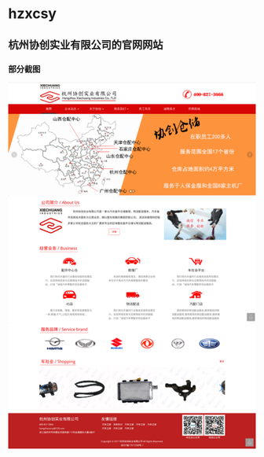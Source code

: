 # hzxcsy
## 杭州协创实业有限公司的官网网站

### 部分截图
![1](https://raw.githubusercontent.com/xlgp/static/master/20171013/Screenshot_20171013_153837.png)
![2](https://raw.githubusercontent.com/xlgp/static/master/20171013/Screenshot_20171013_153912.png)
![3](https://raw.githubusercontent.com/xlgp/static/master/20171013/Screenshot_20171013_153947.png)